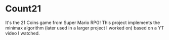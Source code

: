# Count21
It's the 21 Coins game from Super Mario RPG! This project implements the minimax algorithm (later used in a larger project I worked on) based on a YT video I watched.

